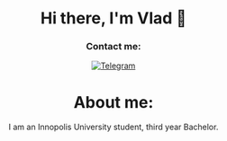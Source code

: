 <div id="header" align="center">
  <h1>Hi there, I'm Vlad 👋 </h1>
  <h3>Contact me:</h3>
</div>
<div id="socials" align="center">
<a href="https://t.me/Spiliv8ler">
  <img alt="Telegram" src="https://img.shields.io/badge/Telegram-%40Spiliv8ler-blue?logo=telegram&style=flat-square">
</a>
</div>
<div id="about-me" align="center">
  <h1>About me:</h1>
  <p>I am an Innopolis University student, third year Bachelor.</p>
</div>



<!--
**VechkanovVV/VechkanovVV** is a ✨ _special_ ✨ repository because its `README.md` (this file) appears on your GitHub profile.

Here are some ideas to get you started:

- 🔭 I’m currently working on ...
- 🌱 I’m currently learning ...
- 👯 I’m looking to collaborate on ...
- 🤔 I’m looking for help with ...
- 💬 Ask me about ...
- 📫 How to reach me: ...
- 😄 Pronouns: ...
- ⚡ Fun fact: ...
-->
